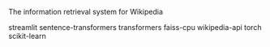 The information retrieval system for Wikipedia

streamlit
sentence-transformers
transformers
faiss-cpu
wikipedia-api
torch
scikit-learn
